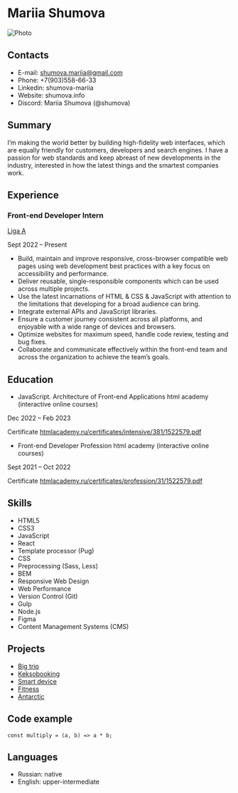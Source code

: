 # Mariia Shumova

![Photo](https://avatars.githubusercontent.com/u/86308130)

## Contacts

* E-mail: shumova.mariia@gmail.com
* Phone: +7(903)558-66-33
* Linkedin: shumova-mariia
* Website: shumova.info
* Discord: Mariia Shumova (@shumova)

## Summary

I’m making the world better by building high-fidelity web interfaces, which are equally
friendly for customers, developers and search engines. I have a passion for web
standards and keep abreast of new developments in the industry, interested in how the
latest things and the smartest companies work.

## Experience

### Front-end Developer Intern

[Liga A](https://ligaa.agency/)

Sept 2022 – Present

* Build, maintain and improve responsive, cross-browser compatible web pages using web development best practices with a key focus on accessibility and performance.
* Deliver reusable, single-responsible components which can be used across multiple projects.
* Use the latest incarnations of HTML & CSS & JavaScript with attention to the limitations that developing for a broad audience can bring.
* Integrate external APIs and JavaScript libraries.
* Ensure a customer journey consistent across all platforms, and enjoyable with a wide range of devices and browsers.
* Optimize websites for maximum speed, handle code review, testing and bug fixes.
* Collaborate and communicate effectively within the front-end team and across the organization to achieve the team’s goals.

## Education

* JavaScript. Architecture of Front-end Applications html academy (interactive online courses)

Dec 2022 – Feb 2023

Certificate [htmlacademy.ru/certificates/intensive/381/1522579.pdf](https://assets.htmlacademy.ru/certificates/intensive/381/1522579.pdf)

* Front-end Developer Profession html academy (interactive online courses)

Sept 2021 – Oct 2022

Certificate [htmlacademy.ru/certificates/profession/31/1522579.pdf](https://assets.htmlacademy.ru/certificates/profession/31/1522579.pdf)

## Skills

* HTML5 
* CSS3 
* JavaScript 
* React 
* Template processor (Pug) 
* CSS
* Preprocessing (Sass, Less) 
* BEM 
* Responsive Web Design 
* Web Performance
* Version Control (Git)
* Gulp 
* Node.js 
* Figma 
* Content Management Systems (CMS)

## Projects

* [Big trip](https://github.com/shumova/1522579-big-trip-simple-19)
* [Keksobooking](https://github.com/shumova/keksobooking)
* [Smart device](https://github.com/shumova/smart-device)
* [Fitness](https://github.com/shumova/fitness)
* [Antarctic](https://github.com/shumova/antarctic)

## Code example

```
const multiply = (a, b) => a * b;
```

## Languages

* Russian: native
* English: upper-intermediate
